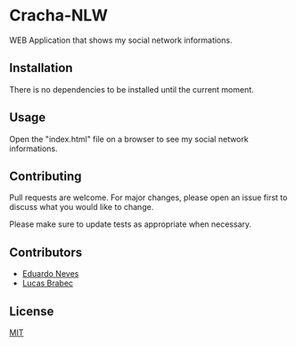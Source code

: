 # Cracha-NLW

WEB Application that shows my social network informations.

## Installation

There is no dependencies to be installed until the current moment.

## Usage

Open the "index.html" file on a browser to see my social network informations.

## Contributing
Pull requests are welcome. For major changes, please open an issue first to discuss what you would like to change.

Please make sure to update tests as appropriate when necessary.

## Contributors
- [Eduardo Neves](https://github.com/snowedz)
- [Lucas Brabec](https://github.com/Brabec)

## License
[MIT](https://choosealicense.com/licenses/mit/)
